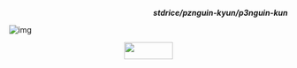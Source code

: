<p align=right><b><i>stdrice/pznguin-kyun/p3nguin-kun</i></b></p>

![img](https://files.catbox.moe/xku92e.png)

<div align=center>
  <a href="https://stdrice.github.io">
    <img src="https://stdrice.github.io/button.png" width="88" height="31">
  </a>
</div>
